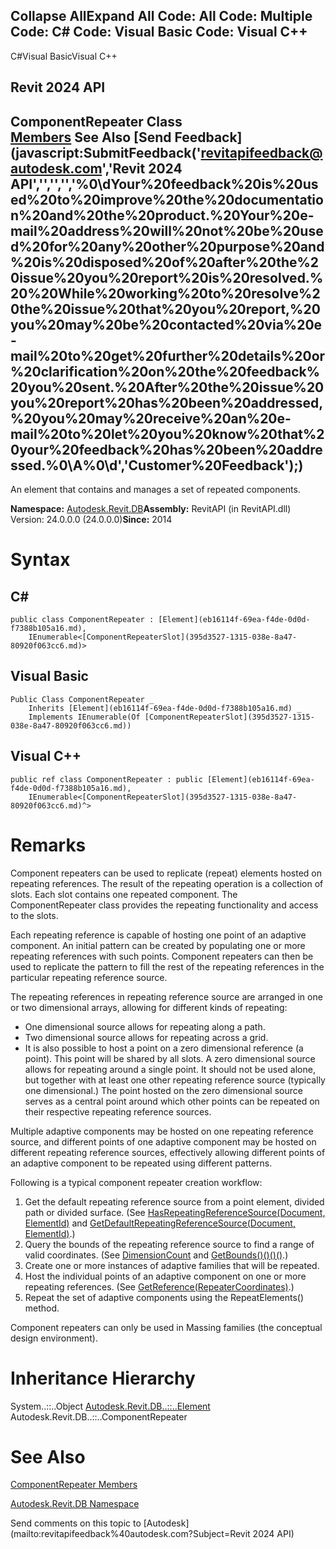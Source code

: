 ﻿

Collapse AllExpand All Code: All Code: Multiple Code: C# Code: Visual Basic Code: Visual C++   
---  
  
C#Visual BasicVisual C++

Revit 2024 API  
---  
ComponentRepeater Class  
[Members](65edb4cb-9043-8095-6562-b423669f4fb3.md) See Also [Send Feedback](javascript:SubmitFeedback\('revitapifeedback@autodesk.com','Revit 2024 API','','','','%0\\dYour%20feedback%20is%20used%20to%20improve%20the%20documentation%20and%20the%20product.%20Your%20e-mail%20address%20will%20not%20be%20used%20for%20any%20other%20purpose%20and%20is%20disposed%20of%20after%20the%20issue%20you%20report%20is%20resolved.%20%20While%20working%20to%20resolve%20the%20issue%20that%20you%20report,%20you%20may%20be%20contacted%20via%20e-mail%20to%20get%20further%20details%20or%20clarification%20on%20the%20feedback%20you%20sent.%20After%20the%20issue%20you%20report%20has%20been%20addressed,%20you%20may%20receive%20an%20e-mail%20to%20let%20you%20know%20that%20your%20feedback%20has%20been%20addressed.%0\\A%0\\d','Customer%20Feedback'\);)  
---  
  
An element that contains and manages a set of repeated components. 

**Namespace:** [Autodesk.Revit.DB](87546ba7-461b-c646-cbb1-2cb8f5bff8b2.md)**Assembly:** RevitAPI (in RevitAPI.dll) Version: 24.0.0.0 (24.0.0.0)**Since:** 2014 

# Syntax

C#  
---  
      
    
    public class ComponentRepeater : [Element](eb16114f-69ea-f4de-0d0d-f7388b105a16.md), 
    	IEnumerable<[ComponentRepeaterSlot](395d3527-1315-038e-8a47-80920f063cc6.md)>  
  
Visual Basic  
---  
      
    
    Public Class ComponentRepeater _
    	Inherits [Element](eb16114f-69ea-f4de-0d0d-f7388b105a16.md) _
    	Implements IEnumerable(Of [ComponentRepeaterSlot](395d3527-1315-038e-8a47-80920f063cc6.md))  
  
Visual C++  
---  
      
    
    public ref class ComponentRepeater : public [Element](eb16114f-69ea-f4de-0d0d-f7388b105a16.md), 
    	IEnumerable<[ComponentRepeaterSlot](395d3527-1315-038e-8a47-80920f063cc6.md)^>  
  
# Remarks

Component repeaters can be used to replicate (repeat) elements hosted on repeating references. The result of the repeating operation is a collection of slots. Each slot contains one repeated component. The ComponentRepeater class provides the repeating functionality and access to the slots. 

Each repeating reference is capable of hosting one point of an adaptive component. An initial pattern can be created by populating one or more repeating references with such points. Component repeaters can then be used to replicate the pattern to fill the rest of the repeating references in the particular repeating reference source. 

The repeating references in repeating reference source are arranged in one or two dimensional arrays, allowing for different kinds of repeating: 

  * One dimensional source allows for repeating along a path. 
  * Two dimensional source allows for repeating across a grid. 
  * It is also possible to host a point on a zero dimensional reference (a point). This point will be shared by all slots. A zero dimensional source allows for repeating around a single point. It should not be used alone, but together with at least one other repeating reference source (typically one dimensional.) The point hosted on the zero dimensional source serves as a central point around which other points can be repeated on their respective repeating reference sources. 



Multiple adaptive components may be hosted on one repeating reference source, and different points of one adaptive component may be hosted on different repeating reference sources, effectively allowing different points of an adaptive component to be repeated using different patterns. 

Following is a typical component repeater creation workflow: 

  1. Get the default repeating reference source from a point element, divided path or divided surface. (See [HasRepeatingReferenceSource(Document, ElementId)](e5abe003-f93b-b841-86cf-6129dab783ef.md) and [GetDefaultRepeatingReferenceSource(Document, ElementId)](2f9772ee-a2ba-8b07-d480-5cef37a23edf.md).) 
  2. Query the bounds of the repeating reference source to find a range of valid coordinates. (See [DimensionCount](3a27bf10-faac-de5e-7473-2a83be9e3d57.md) and [GetBounds()()()()](967a1bea-609d-0da3-c5ff-b37efbf45686.md).) 
  3. Create one or more instances of adaptive families that will be repeated. 
  4. Host the individual points of an adaptive component on one or more repeating references. (See [GetReference(RepeaterCoordinates)](e8d034c9-e440-4aab-7c6d-1ad80a509704.md).) 
  5. Repeat the set of adaptive components using the RepeatElements() method. 



Component repeaters can only be used in Massing families (the conceptual design environment). 

# Inheritance Hierarchy

System..::..Object [Autodesk.Revit.DB..::..Element](eb16114f-69ea-f4de-0d0d-f7388b105a16.md) Autodesk.Revit.DB..::..ComponentRepeater

# See Also

[ComponentRepeater Members](65edb4cb-9043-8095-6562-b423669f4fb3.md)

[Autodesk.Revit.DB Namespace](87546ba7-461b-c646-cbb1-2cb8f5bff8b2.md)

Send comments on this topic to [Autodesk](mailto:revitapifeedback%40autodesk.com?Subject=Revit 2024 API)
